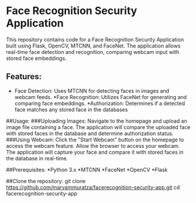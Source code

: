 # Face Recognition Security Application
This repository contains code for a Face Recognition Security Application built using Flask, OpenCV, MTCNN, and FaceNet.
The application allows real-time face detection and recognition, comparing webcam input with stored face embeddings.

## Features:
  * Face Detection: Uses MTCNN for detecting faces in images and webcam feeds.
  *Face Recognition: Utilizes FaceNet for generating and comparing face embeddings.
  *Authorization: Determines if a detected face matches any stored face in the databases

##Usage:
###Uploading Images:
      Navigate to the homepage and upload an image file containing a face.
      The application will compare the uploaded face with stored faces in the database and determine authorization status.
###Using Webcam:
      Click the "Start Webcam" button on the homepage to access the webcam feature.
      Allow the browser to access your webcam.
      The application will capture your face and compare it with stored faces in the database in real-time.

##Prerequisites:
    *Python 3.x
    *MTCNN
    *FaceNet
    *OpenCV
    *Flask

##Clone the repository:
  git clone https://github.com/maryammuratza/facerecognition-security-app.git
  cd facerecognition-security-app
